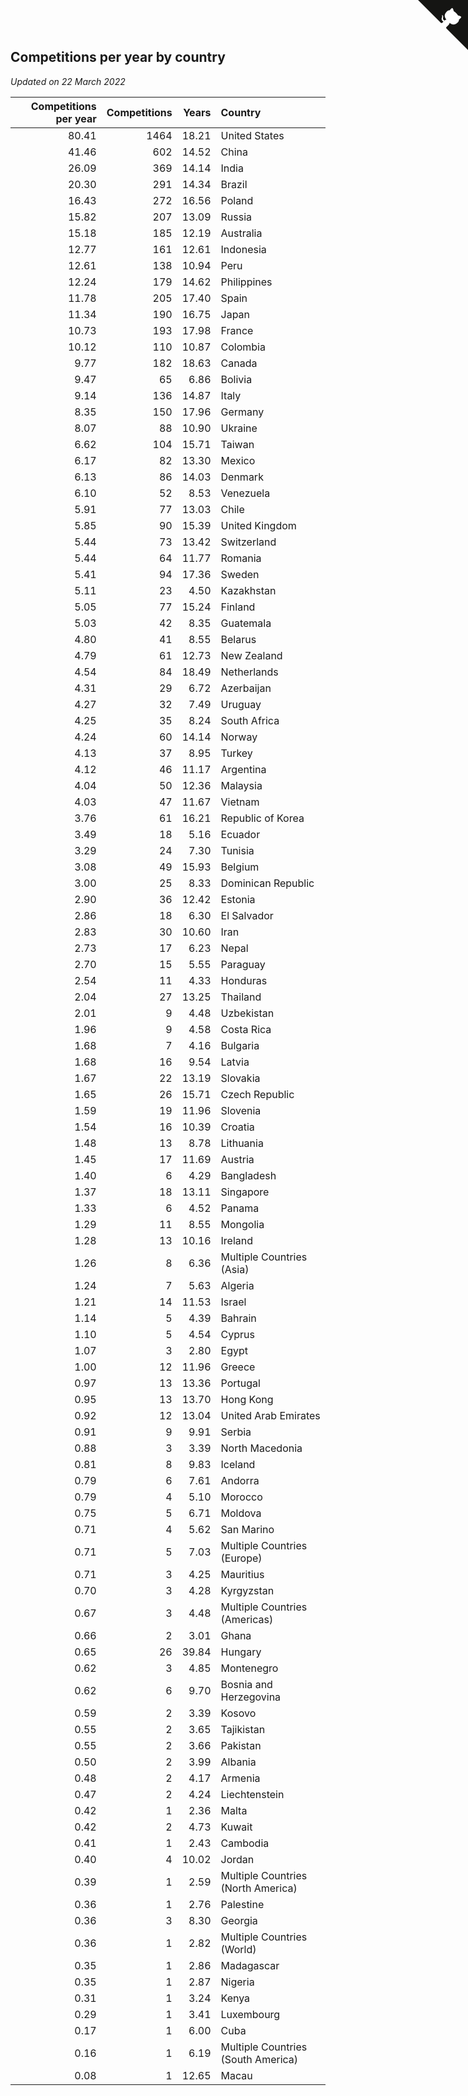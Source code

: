 ## Competitions per year by country

*Updated on 22 March 2022*

| Competitions per year | Competitions | Years | Country |
| ---: | ---: | ---: | :--- |
| 80.41 | 1464 | 18.21 | United States |
| 41.46 | 602 | 14.52 | China |
| 26.09 | 369 | 14.14 | India |
| 20.30 | 291 | 14.34 | Brazil |
| 16.43 | 272 | 16.56 | Poland |
| 15.82 | 207 | 13.09 | Russia |
| 15.18 | 185 | 12.19 | Australia |
| 12.77 | 161 | 12.61 | Indonesia |
| 12.61 | 138 | 10.94 | Peru |
| 12.24 | 179 | 14.62 | Philippines |
| 11.78 | 205 | 17.40 | Spain |
| 11.34 | 190 | 16.75 | Japan |
| 10.73 | 193 | 17.98 | France |
| 10.12 | 110 | 10.87 | Colombia |
| 9.77 | 182 | 18.63 | Canada |
| 9.47 | 65 | 6.86 | Bolivia |
| 9.14 | 136 | 14.87 | Italy |
| 8.35 | 150 | 17.96 | Germany |
| 8.07 | 88 | 10.90 | Ukraine |
| 6.62 | 104 | 15.71 | Taiwan |
| 6.17 | 82 | 13.30 | Mexico |
| 6.13 | 86 | 14.03 | Denmark |
| 6.10 | 52 | 8.53 | Venezuela |
| 5.91 | 77 | 13.03 | Chile |
| 5.85 | 90 | 15.39 | United Kingdom |
| 5.44 | 73 | 13.42 | Switzerland |
| 5.44 | 64 | 11.77 | Romania |
| 5.41 | 94 | 17.36 | Sweden |
| 5.11 | 23 | 4.50 | Kazakhstan |
| 5.05 | 77 | 15.24 | Finland |
| 5.03 | 42 | 8.35 | Guatemala |
| 4.80 | 41 | 8.55 | Belarus |
| 4.79 | 61 | 12.73 | New Zealand |
| 4.54 | 84 | 18.49 | Netherlands |
| 4.31 | 29 | 6.72 | Azerbaijan |
| 4.27 | 32 | 7.49 | Uruguay |
| 4.25 | 35 | 8.24 | South Africa |
| 4.24 | 60 | 14.14 | Norway |
| 4.13 | 37 | 8.95 | Turkey |
| 4.12 | 46 | 11.17 | Argentina |
| 4.04 | 50 | 12.36 | Malaysia |
| 4.03 | 47 | 11.67 | Vietnam |
| 3.76 | 61 | 16.21 | Republic of Korea |
| 3.49 | 18 | 5.16 | Ecuador |
| 3.29 | 24 | 7.30 | Tunisia |
| 3.08 | 49 | 15.93 | Belgium |
| 3.00 | 25 | 8.33 | Dominican Republic |
| 2.90 | 36 | 12.42 | Estonia |
| 2.86 | 18 | 6.30 | El Salvador |
| 2.83 | 30 | 10.60 | Iran |
| 2.73 | 17 | 6.23 | Nepal |
| 2.70 | 15 | 5.55 | Paraguay |
| 2.54 | 11 | 4.33 | Honduras |
| 2.04 | 27 | 13.25 | Thailand |
| 2.01 | 9 | 4.48 | Uzbekistan |
| 1.96 | 9 | 4.58 | Costa Rica |
| 1.68 | 7 | 4.16 | Bulgaria |
| 1.68 | 16 | 9.54 | Latvia |
| 1.67 | 22 | 13.19 | Slovakia |
| 1.65 | 26 | 15.71 | Czech Republic |
| 1.59 | 19 | 11.96 | Slovenia |
| 1.54 | 16 | 10.39 | Croatia |
| 1.48 | 13 | 8.78 | Lithuania |
| 1.45 | 17 | 11.69 | Austria |
| 1.40 | 6 | 4.29 | Bangladesh |
| 1.37 | 18 | 13.11 | Singapore |
| 1.33 | 6 | 4.52 | Panama |
| 1.29 | 11 | 8.55 | Mongolia |
| 1.28 | 13 | 10.16 | Ireland |
| 1.26 | 8 | 6.36 | Multiple Countries (Asia) |
| 1.24 | 7 | 5.63 | Algeria |
| 1.21 | 14 | 11.53 | Israel |
| 1.14 | 5 | 4.39 | Bahrain |
| 1.10 | 5 | 4.54 | Cyprus |
| 1.07 | 3 | 2.80 | Egypt |
| 1.00 | 12 | 11.96 | Greece |
| 0.97 | 13 | 13.36 | Portugal |
| 0.95 | 13 | 13.70 | Hong Kong |
| 0.92 | 12 | 13.04 | United Arab Emirates |
| 0.91 | 9 | 9.91 | Serbia |
| 0.88 | 3 | 3.39 | North Macedonia |
| 0.81 | 8 | 9.83 | Iceland |
| 0.79 | 6 | 7.61 | Andorra |
| 0.79 | 4 | 5.10 | Morocco |
| 0.75 | 5 | 6.71 | Moldova |
| 0.71 | 4 | 5.62 | San Marino |
| 0.71 | 5 | 7.03 | Multiple Countries (Europe) |
| 0.71 | 3 | 4.25 | Mauritius |
| 0.70 | 3 | 4.28 | Kyrgyzstan |
| 0.67 | 3 | 4.48 | Multiple Countries (Americas) |
| 0.66 | 2 | 3.01 | Ghana |
| 0.65 | 26 | 39.84 | Hungary |
| 0.62 | 3 | 4.85 | Montenegro |
| 0.62 | 6 | 9.70 | Bosnia and Herzegovina |
| 0.59 | 2 | 3.39 | Kosovo |
| 0.55 | 2 | 3.65 | Tajikistan |
| 0.55 | 2 | 3.66 | Pakistan |
| 0.50 | 2 | 3.99 | Albania |
| 0.48 | 2 | 4.17 | Armenia |
| 0.47 | 2 | 4.24 | Liechtenstein |
| 0.42 | 1 | 2.36 | Malta |
| 0.42 | 2 | 4.73 | Kuwait |
| 0.41 | 1 | 2.43 | Cambodia |
| 0.40 | 4 | 10.02 | Jordan |
| 0.39 | 1 | 2.59 | Multiple Countries (North America) |
| 0.36 | 1 | 2.76 | Palestine |
| 0.36 | 3 | 8.30 | Georgia |
| 0.36 | 1 | 2.82 | Multiple Countries (World) |
| 0.35 | 1 | 2.86 | Madagascar |
| 0.35 | 1 | 2.87 | Nigeria |
| 0.31 | 1 | 3.24 | Kenya |
| 0.29 | 1 | 3.41 | Luxembourg |
| 0.17 | 1 | 6.00 | Cuba |
| 0.16 | 1 | 6.19 | Multiple Countries (South America) |
| 0.08 | 1 | 12.65 | Macau |


<a href="https://github.com/jonatanklosko/wca_statistics" class="github-corner" aria-label="View source on Github"><svg width="80" height="80" viewBox="0 0 250 250" style="fill:#151513; color:#fff; position: absolute; top: 0; border: 0; right: 0;" aria-hidden="true"><path d="M0,0 L115,115 L130,115 L142,142 L250,250 L250,0 Z"></path><path d="M128.3,109.0 C113.8,99.7 119.0,89.6 119.0,89.6 C122.0,82.7 120.5,78.6 120.5,78.6 C119.2,72.0 123.4,76.3 123.4,76.3 C127.3,80.9 125.5,87.3 125.5,87.3 C122.9,97.6 130.6,101.9 134.4,103.2" fill="currentColor" style="transform-origin: 130px 106px;" class="octo-arm"></path><path d="M115.0,115.0 C114.9,115.1 118.7,116.5 119.8,115.4 L133.7,101.6 C136.9,99.2 139.9,98.4 142.2,98.6 C133.8,88.0 127.5,74.4 143.8,58.0 C148.5,53.4 154.0,51.2 159.7,51.0 C160.3,49.4 163.2,43.6 171.4,40.1 C171.4,40.1 176.1,42.5 178.8,56.2 C183.1,58.6 187.2,61.8 190.9,65.4 C194.5,69.0 197.7,73.2 200.1,77.6 C213.8,80.2 216.3,84.9 216.3,84.9 C212.7,93.1 206.9,96.0 205.4,96.6 C205.1,102.4 203.0,107.8 198.3,112.5 C181.9,128.9 168.3,122.5 157.7,114.1 C157.9,116.9 156.7,120.9 152.7,124.9 L141.0,136.5 C139.8,137.7 141.6,141.9 141.8,141.8 Z" fill="currentColor" class="octo-body"></path></svg></a><style>.github-corner:hover .octo-arm{animation:octocat-wave 560ms ease-in-out}@keyframes octocat-wave{0%,100%{transform:rotate(0)}20%,60%{transform:rotate(-25deg)}40%,80%{transform:rotate(10deg)}}@media (max-width:500px){.github-corner:hover .octo-arm{animation:none}.github-corner .octo-arm{animation:octocat-wave 560ms ease-in-out}}</style>
